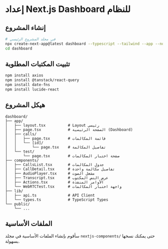 # إعداد Next.js Dashboard للنظام

## إنشاء المشروع

```bash
# في مجلد المشروع الرئيسي
npx create-next-app@latest dashboard --typescript --tailwind --app --no-src-dir
cd dashboard
```

## تثبيت المكتبات المطلوبة

```bash
npm install axios
npm install @tanstack/react-query
npm install date-fns
npm install lucide-react
```

## هيكل المشروع

```
dashboard/
├── app/
│   ├── layout.tsx          # Layout رئيسي
│   ├── page.tsx            # الصفحة الرئيسية (Dashboard)
│   ├── calls/
│   │   ├── page.tsx        # قائمة المكالمات
│   │   └── [id]/
│   │       └── page.tsx    # تفاصيل المكالمة
│   └── test/
│       └── page.tsx        # صفحة اختبار المكالمات
├── components/
│   ├── CallsList.tsx       # جدول المكالمات
│   ├── CallDetail.tsx      # تفاصيل مكالمة واحدة
│   ├── AudioPlayer.tsx     # مشغل الصوت
│   ├── Transcript.tsx      # عرض النص المكتوب
│   ├── Actions.tsx         # الأوامر المنفذة
│   └── WebRTCTest.tsx      # واجهة اختبار المكالمات
├── lib/
│   ├── api.ts              # API Client
│   └── types.ts            # TypeScript Types
└── public/
    └── ...
```

## الملفات الأساسية

سأقوم بإنشاء الملفات الأساسية في مجلد `nextjs-components/` حتى يمكنك نسخها بسهولة.

